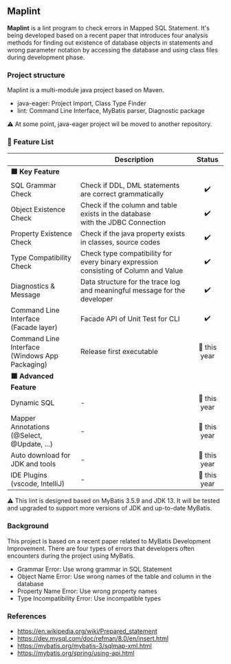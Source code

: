 ## Maplint

**Maplint** is a lint program to check errors in Mapped SQL Statement.
It's being developed based on a recent paper that introduces four analysis methods for finding out existence of database objects in statements and wrong parameter notation by accessing the database and using class files during development phase.

### Project structure

Maplint is a multi-module java project based on Maven.

- java-eager: Project Import, Class Type Finder
- lint: Command Line Interface, MyBatis parser, Diagnostic package

:warning: At some point, java-eager project wil be moved to another repository.

### :triangular_flag_on_post: Feature List

|                                                               | Description                                                                             |              Status              |
|---------------------------------------------------------------|-----------------------------------------------------------------------------------------|:--------------------------------:|
| **:green_square: Key Feature**                                |                                                                                         |                                  |
| SQL Grammar Check                                             | Check if DDL, DML statements are correct grammatically                                  |        :heavy_check_mark:        |
| Object Existence Check                                        | Check if the column and table exists in the database <br>with the JDBC Connection       |        :heavy_check_mark:        |
| Property Existence Check                                      | Check if the java property exists in classes, source codes                              |        :heavy_check_mark:        |
| Type Compatibility Check                                      | Check type compatibility for every binary expression <br>consisting of Column and Value |        :heavy_check_mark:        |
| Diagnostics & Message                                         | Data structure for the trace log and meaningful message for the developer               |     :heavy_check_mark:     |
| Command Line Interface<br>(Facade layer) | Facade API of Unit Test for CLI                                                         |     :heavy_check_mark:     |
| Command Line Interface<br>(Windows App Packaging) | Release first executable                                                         |     :calendar: this year     |
| **:green_square: Advanced Feature**                           |                                                                                         |                                  |
| Dynamic SQL                                                   | -                                                                                       | :calendar: this year |
| Mapper Annotations<br>(@Select, @Update, ...)                 | -                                                                                       | :calendar: this year |
| Auto download for JDK and tools                               | -                                                                                       | :calendar: this year |
| IDE Plugins (vscode, IntelliJ)                                | -                                                                                       | :calendar: this year |

:warning: This lint is designed based on MyBatis 3.5.9 and JDK 13. It will be tested and upgraded to support more versions of JDK and up-to-date MyBatis.

### Background

This project is based on a recent paper related to MyBatis Development Improvement. 
There are four types of errors that developers often encounters during the project using MyBatis.
- Grammar Error: Use wrong grammar in SQL Statement
- Object Name Error: Use wrong names of the table and column in the database
- Property Name Error: Use wrong property names
- Type Incompatibility Error: Use incompatible types


### References
- https://en.wikipedia.org/wiki/Prepared_statement
- https://dev.mysql.com/doc/refman/8.0/en/insert.html
- https://mybatis.org/mybatis-3/sqlmap-xml.html
- https://mybatis.org/spring/using-api.html